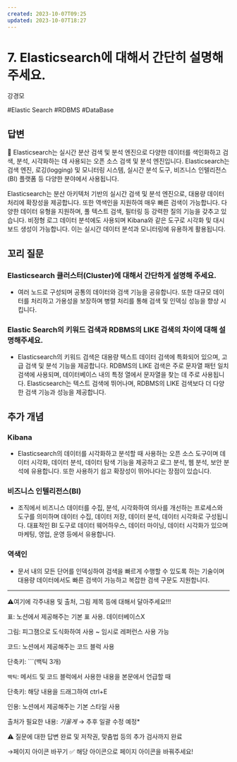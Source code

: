 ```yaml
---
created: 2023-10-07T09:25
updated: 2023-10-07T18:27
---
```

# 7. Elasticsearch에 대해서 간단히 설명해 주세요.

강경모

#Elastic Search #RDBMS #DataBase 

## 답변

<aside>
📌 Elasticsearch는 실시간 분산 검색 및 분석 엔진으로 다양한 데이터를 색인화하고 검색, 분석, 시각화하는 데 사용되는 오픈 소스 검색 및 분석 엔진입니다. Elasticsearch는 검색 엔진, 로깅(logging) 및 모니터링 시스템, 실시간 분석 도구, 비즈니스 인텔리전스(BI) 플랫폼 등 다양한 분야에서 사용됩니다.

</aside>

Elasticsearch는 분산 아키텍처 기반의 실시간 검색 및 분석 엔진으로, 대용량 데이터 처리에 확장성을 제공합니다. 또한 역색인을 지원하여 매우 빠른 검색이 가능합니다. 다양한 데이터 유형을 지원하며, 풀 텍스트 검색, 필터링 등 강력한 질의 기능을 갖추고 있습니다. 비정형 로그 데이터 분석에도 사용되며 Kibana와 같은 도구로 시각화 및 대시보드 생성이 가능합니다. 이는 실시간 데이터 분석과 모니터링에 유용하게 활용됩니다. 

## **꼬리 질문**

### Elasticsearch 클러스터(Cluster)에 대해서 간단하게 설명해 주세요.

- 여러 노드로 구성되며 공통의 데이터와 검색 기능을 공유합니다. 또한 대규모 데이터를 처리하고 가용성을 보장하며 병렬 처리를 통해 검색 및 인덱싱 성능을 향상 시킵니다.

### Elastic Search의 키워드 검색과 RDBMS의 LIKE 검색의 차이에 대해 설명해주세요.

- Elasticsearch의 키워드 검색은 대용량 텍스트 데이터 검색에 특화되어 있으며, 고급 검색 및 분석 기능을 제공합니다. RDBMS의 LIKE 검색은 주로 문자열 패턴 일치 검색에 사용되며, 데이터베이스 내의 특정 열에서 문자열을 찾는 데 주로 사용됩니다. Elasticsearch는 텍스트 검색에 뛰어나며, RDBMS의 LIKE 검색보다 더 다양한 검색 기능과 성능을 제공합니다.

## 추가 개념

### Kibana

- Elasticsearch의 데이터를 시각화하고 분석할 때 사용하는 오픈 소스 도구이며 데이터 시각화, 데이터 분석, 데이터 탐색 기능을 제공하고 로그 분석, 웹 분석, 보안 분석에 유용합니다. 또한 사용하기 쉽고 확장성이 뛰어나다는 장점이 있습니다.

### 비즈니스 인텔리전스(BI)

- 조직에서 비즈니스 데이터를 수집, 분석, 시각화하여 의사를 개선하는 프로세스와 도구를 의미하며 데이터 수집, 데이터 저장, 데이터 분석, 데이터 시각화로 구성됩니다. 대표적인 BI 도구로 데이터 웨어하우스, 데이터 마이닝, 데이터 시각화가 있으며 마케팅, 영업, 운영 등에서 유용합니다.

### 역색인

- 문서 내의 모든 단어를 인덱싱하여 검색을 빠르게 수행할 수 있도록 하는 기술이며 대용량 데이터에서도 빠른 검색이 가능하고 복잡한 검색 구문도 지원합니다.

---

⚠️여기에 각주내용 및 출처, 그림 제목 등에 대해서 달아주세요!!!

표: 노션에서 제공해주는 기본 표 사용. 데이터베이스X

그림: 피그잼으로 도식화하여 사용 ~ 임시로 레퍼런스 사용 가능

코드: 노션에서 제공해주는 코드 블럭 사용 

단축키: ```(백틱 3개)

`백틱`: 메서드 및 코드 블럭에서 사용한 내용을 본문에서 언급할 때 

단축키: 해당 내용을 드래그하여 ctrl+E

인용: 노션에서 제공해주는 기본 스타일 사용

출처가 필요한 내용: *기울게* → 추후 일괄 수정 예정*

⚠️ 질문에 대한 답변 완료 및 저작권, 맞춤법 등의 추가 검사까지 완료

→페이지 아이콘 바꾸기 ✅ 해당 아이콘으로 페이지 아이콘을 바꿔주세요!